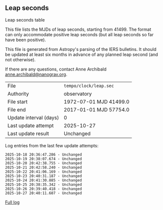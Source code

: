 
## Leap seconds

Leap seconds table

This file lists the MJDs of leap seconds, starting from 41499.
The format can only accommodate positive leap seconds (but all
leap seconds so far have been positive).

This file is generated from Astropy's parsing of the IERS
bulletins. It should be updated at least six months in advance
of any planned leap second (and not otherwise).

If there are any questions, contact Anne Archibald
<anne.archibald@nanograv.org>.

|     |     |
|:--- |:--- |
| File | `tempo/clock/leap.sec` |
| Authority | observatory |
| File start | 1972-07-01 MJD 41499.0 |
| File end | 2017-01-01 MJD 57754.0 |
| Update interval (days) | 0 |
| Last update attempt | 2025-10-27 |
| Last update result | Unchanged |

Log entries from the last few update attempts:
```
2025-10-18 20:36:47.286 - Unchanged
2025-10-19 20:38:07.674 - Unchanged
2025-10-20 20:42:38.755 - Unchanged
2025-10-21 20:42:58.240 - Unchanged
2025-10-22 20:41:06.169 - Unchanged
2025-10-23 20:40:31.187 - Unchanged
2025-10-24 20:41:30.885 - Unchanged
2025-10-25 20:38:35.342 - Unchanged
2025-10-26 20:39:40.418 - Unchanged
2025-10-27 20:40:11.607 - Unchanged
```
[Full log](https://raw.githubusercontent.com/ipta/pulsar-clock-corrections/main/log/tempo/clock/leap.sec.log)

